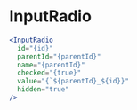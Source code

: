# InputRadio

```jsx static
<InputRadio
  id="{id}"
  parentId="{parentId}"
  name="{parentId}"
  checked="{true}"
  value="{`${parentId}_${id}}"
  hidden="true"
/>
```
